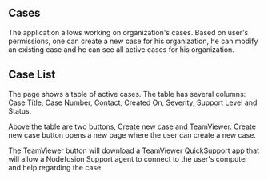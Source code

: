 ## Cases

The application allows working on organization's cases.
Based on user's permissions, one can create a new case for his organization, he can modify an existing case and he can see all active cases for his organization.

## Case List

The page shows a table of active cases.
The table has several columns: Case Title, Case Number, Contact, Created On, Severity, Support Level and Status.

Above the table are two buttons, Create new case and TeamViewer.
Create new case button opens a new page where the user can create a new case.

The TeamViewer button will download a TeamViewer QuickSupport app that will allow a Nodefusion Support agent to connect to the user's computer and help regarding the case.